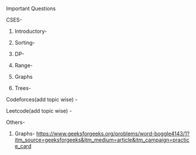 Important Questions


CSES-
1. Introductory-

2. Sorting-

3. DP-

4. Range-

5. Graphs

6. Trees-


Codeforces(add topic wise) -

Leetcode(add topic wise) -

Others-
1. Graphs-
https://www.geeksforgeeks.org/problems/word-boggle4143/1?itm_source=geeksforgeeks&itm_medium=article&itm_campaign=practice_card

